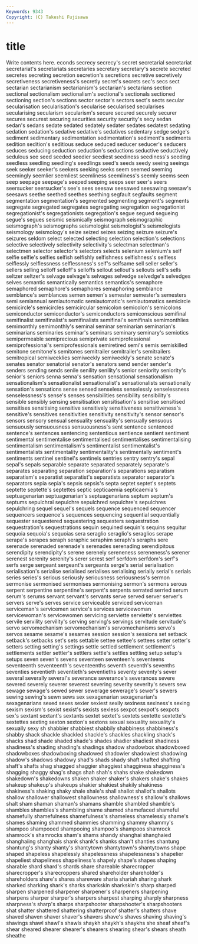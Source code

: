 ```yaml
---
Keywords: 9343 
Copyright: (C) Takeshi Fujisawa
---
```


# title

Write contents here.
econds secrecy secrecy's secret secretarial secretariat secretariat's
secretariats secretaries secretary secretary's secrete secreted secretes secreting secretion secretion's
secretions secretive secretively secretiveness secretiveness's secretly secret's secrets sec's secs
sect sectarian sectarianism sectarianism's sectarian's sectarians section sectional sectionalism sectionalism's
sectional's sectionals sectioned sectioning section's sections sector sector's sectors sect's
sects secular secularisation secularisation's secularise secularised secularises secularising secularism secularism's
secure secured securely securer secures securest securing securities security security's
secy sedan sedan's sedans sedate sedated sedately sedater sedates sedatest
sedating sedation sedation's sedative sedative's sedatives sedentary sedge sedge's sediment
sedimentary sedimentation sedimentation's sediment's sediments sedition sedition's seditious seduce seduced
seducer seducer's seducers seduces seducing seduction seduction's seductions seductive seductively
sedulous see seed seeded seedier seediest seediness seediness's seeding seedless
seedling seedling's seedlings seed's seeds seedy seeing seeings seek seeker
seeker's seekers seeking seeks seem seemed seeming seemingly seemlier seemliest
seemliness seemliness's seemly seems seen seep seepage seepage's seeped seeping
seeps seer seer's seers seersucker seersucker's see's sees seesaw seesawed
seesawing seesaw's seesaws seethe seethed seethes seething segfault segfaults segment
segmentation segmentation's segmented segmenting segment's segments segregate segregated segregates segregating
segregation segregationist segregationist's segregationists segregation's segue segued segueing segue's segues
seismic seismically seismograph seismographic seismograph's seismographs seismologist seismologist's seismologists seismology
seismology's seize seized seizes seizing seizure seizure's seizures seldom select
selected selecting selection selection's selections selective selectively selectivity selectivity's selectman
selectman's selectmen selector selector's selectors selects selenium selenium's self selfie
selfie's selfies selfish selfishly selfishness selfishness's selfless selflessly selflessness selflessness's
self's selfsame sell seller seller's sellers selling selloff selloff's selloffs
sellout sellout's sellouts sell's sells seltzer seltzer's selvage selvage's selvages
selvedge selvedge's selvedges selves semantic semantically semantics semantics's semaphore semaphored
semaphore's semaphores semaphoring semblance semblance's semblances semen semen's semester semester's
semesters semi semiannual semiautomatic semiautomatic's semiautomatics semicircle semicircle's semicircles semicircular
semicolon semicolon's semicolons semiconductor semiconductor's semiconductors semiconscious semifinal semifinalist semifinalist's
semifinalists semifinal's semifinals semimonthlies semimonthly semimonthly's seminal seminar seminarian seminarian's
seminarians seminaries seminar's seminars seminary seminary's semiotics semipermeable semiprecious semiprivate
semiprofessional semiprofessional's semiprofessionals semiretired semi's semis semiskilled semitone semitone's semitones
semitrailer semitrailer's semitrailers semitropical semiweeklies semiweekly semiweekly's senate senate's senates
senator senatorial senator's senators send sender sender's senders sending sends
senile senility senility's senior seniority seniority's senior's seniors senna senna's
sensation sensational sensationalism sensationalism's sensationalist sensationalist's sensationalists sensationally sensation's sensations
sense sensed senseless senselessly senselessness senselessness's sense's senses sensibilities sensibility
sensibility's sensible sensibly sensing sensitisation sensitisation's sensitise sensitised sensitises sensitising
sensitive sensitively sensitiveness sensitiveness's sensitive's sensitives sensitivities sensitivity sensitivity's sensor
sensor's sensors sensory sensual sensuality sensuality's sensually sensuous sensuously sensuousness
sensuousness's sent sentence sentenced sentence's sentences sentencing sententious sentience sentient
sentiment sentimental sentimentalise sentimentalised sentimentalises sentimentalising sentimentalism sentimentalism's sentimentalist sentimentalist's
sentimentalists sentimentality sentimentality's sentimentally sentiment's sentiments sentinel sentinel's sentinels sentries
sentry sentry's sepal sepal's sepals separable separate separated separately separate's
separates separating separation separation's separations separatism separatism's separatist separatist's separatists
separator separator's separators sepia sepia's sepsis sepsis's septa septet septet's
septets septette septette's septettes septic septicaemia septicaemia's septuagenarian septuagenarian's septuagenarians
septum septum's septums sepulchral sepulchre sepulchred sepulchre's sepulchres sepulchring sequel
sequel's sequels sequence sequenced sequencer sequencers sequence's sequences sequencing sequential
sequentially sequester sequestered sequestering sequesters sequestration sequestration's sequestrations sequin sequined
sequin's sequins sequitur sequoia sequoia's sequoias sera seraglio seraglio's seraglios
serape serape's serapes seraph seraphic seraphim seraph's seraphs sere serenade
serenaded serenade's serenades serenading serendipitous serendipity serendipity's serene serenely sereneness
sereneness's serener serenest serenity serenity's serer serest serf serfdom serfdom's
serf's serfs serge sergeant sergeant's sergeants serge's serial serialisation serialisation's
serialise serialised serialises serialising serially serial's serials series series's serious
seriously seriousness seriousness's sermon sermonise sermonised sermonises sermonising sermon's sermons
serous serpent serpentine serpentine's serpent's serpents serrated serried serum serum's
serums servant servant's servants serve served server server's servers serve's
serves service serviceable serviced serviceman serviceman's servicemen service's services servicewoman
servicewoman's servicewomen servicing serviette serviette's serviettes servile servility servility's serving
serving's servings servitude servitude's servo servomechanism servomechanism's servomechanisms servo's servos
sesame sesame's sesames session session's sessions set setback setback's setbacks
set's sets settable settee settee's settees setter setter's setters setting
setting's settings settle settled settlement settlement's settlements settler settler's settlers
settle's settles settling setup setup's setups seven seven's sevens seventeen
seventeen's seventeens seventeenth seventeenth's seventeenths seventh seventh's sevenths seventies seventieth
seventieth's seventieths seventy seventy's sever several severally several's severance severance's
severances severe severed severely severer severest severing severity severity's severs
sew sewage sewage's sewed sewer sewerage sewerage's sewer's sewers sewing
sewing's sewn sews sex sexagenarian sexagenarian's sexagenarians sexed sexes sexier
sexiest sexily sexiness sexiness's sexing sexism sexism's sexist sexist's sexists
sexless sexpot sexpot's sexpots sex's sextant sextant's sextants sextet sextet's
sextets sextette sextette's sextettes sexting sexton sexton's sextons sexual sexuality
sexuality's sexually sexy sh shabbier shabbiest shabbily shabbiness shabbiness's shabby
shack shackle shackled shackle's shackles shackling shack's shacks shad shade
shaded shade's shades shadier shadiest shadiness shadiness's shading shading's shadings
shadow shadowbox shadowboxed shadowboxes shadowboxing shadowed shadowier shadowiest shadowing shadow's
shadows shadowy shad's shads shady shaft shafted shafting shaft's shafts
shag shagged shaggier shaggiest shagginess shagginess's shagging shaggy shag's shags
shah shah's shahs shake shakedown shakedown's shakedowns shaken shaker shaker's
shakers shake's shakes shakeup shakeup's shakeups shakier shakiest shakily shakiness
shakiness's shaking shaky shale shale's shall shallot shallot's shallots shallow
shallower shallowest shallowness shallowness's shallow's shallows shalt sham shaman shaman's
shamans shamble shambled shamble's shambles shambles's shambling shame shamed shamefaced
shameful shamefully shamefulness shamefulness's shameless shamelessly shame's shames shaming shammed
shammies shamming shammy shammy's shampoo shampooed shampooing shampoo's shampoos shamrock
shamrock's shamrocks sham's shams shandy shanghai shanghaied shanghaiing shanghais shank
shank's shanks shan't shanties shantung shantung's shanty shanty's shantytown shantytown's
shantytowns shape shaped shapeless shapelessly shapelessness shapelessness's shapelier shapeliest shapeliness
shapeliness's shapely shape's shapes shaping sharable shard shard's shards share
shareable sharecropper sharecropper's sharecroppers shared shareholder shareholder's shareholders share's shares
shareware sharia shariah sharing shark sharked sharking shark's sharks sharkskin
sharkskin's sharp sharped sharpen sharpened sharpener sharpener's sharpeners sharpening sharpens
sharper sharper's sharpers sharpest sharping sharply sharpness sharpness's sharp's sharps
sharpshooter sharpshooter's sharpshooters shat shatter shattered shattering shatterproof shatter's shatters
shave shaved shaven shaver shaver's shavers shave's shaves shaving shaving's
shavings shawl shawl's shawls shaykh shaykh's shaykhs she sheaf sheaf's
shear sheared shearer shearer's shearers shearing shear's shears sheath sheathe
